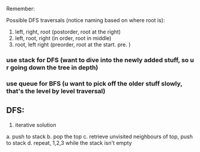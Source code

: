 Remember:

Possible DFS traversals (notice naming based on where root is):

1. left, right, root (postorder, root at the right)
2. left, root, right (in order, root in middle)
3. root, left right (preorder, root at the start. pre. )



### use stack for DFS (want to dive into the newly added stuff, so u r going down the tree in depth)

### use queue for BFS (u want to pick off the older stuff slowly, that's the level by level traversal)

## DFS:

1) iterative solution

a. push to stack
b. pop the top
c. retrieve unvisited neighbours of top, push to stack
d. repeat, 1,2,3 while the stack isn't empty




